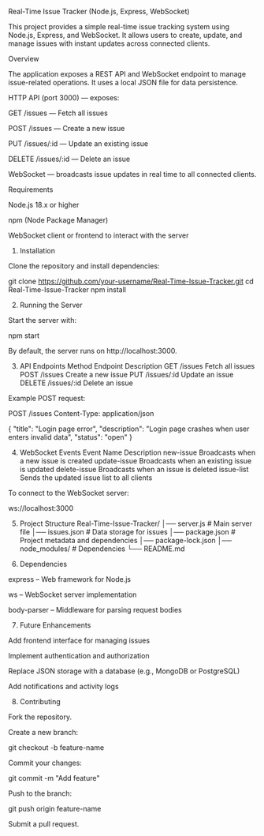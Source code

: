 Real-Time Issue Tracker (Node.js, Express, WebSocket)

This project provides a simple real-time issue tracking system using Node.js, Express, and WebSocket.
It allows users to create, update, and manage issues with instant updates across connected clients.

Overview

The application exposes a REST API and WebSocket endpoint to manage issue-related operations.
It uses a local JSON file for data persistence.

HTTP API (port 3000) — exposes:

GET /issues — Fetch all issues

POST /issues — Create a new issue

PUT /issues/:id — Update an existing issue

DELETE /issues/:id — Delete an issue

WebSocket — broadcasts issue updates in real time to all connected clients.

Requirements

Node.js 18.x or higher

npm (Node Package Manager)

WebSocket client or frontend to interact with the server

1) Installation

Clone the repository and install dependencies:

git clone https://github.com/your-username/Real-Time-Issue-Tracker.git
cd Real-Time-Issue-Tracker
npm install

2) Running the Server

Start the server with:

npm start


By default, the server runs on http://localhost:3000.

3) API Endpoints
Method	Endpoint	Description
GET	/issues	Fetch all issues
POST	/issues	Create a new issue
PUT	/issues/:id	Update an issue
DELETE	/issues/:id	Delete an issue

Example POST request:

POST /issues
Content-Type: application/json

{
  "title": "Login page error",
  "description": "Login page crashes when user enters invalid data",
  "status": "open"
}

4) WebSocket Events
Event Name	Description
new-issue	Broadcasts when a new issue is created
update-issue	Broadcasts when an existing issue is updated
delete-issue	Broadcasts when an issue is deleted
issue-list	Sends the updated issue list to all clients

To connect to the WebSocket server:

ws://localhost:3000

5) Project Structure
Real-Time-Issue-Tracker/
│── server.js              # Main server file
│── issues.json            # Data storage for issues
│── package.json           # Project metadata and dependencies
│── package-lock.json
│── node_modules/          # Dependencies
└── README.md

6) Dependencies

express
 – Web framework for Node.js

ws
 – WebSocket server implementation

body-parser
 – Middleware for parsing request bodies

7) Future Enhancements

Add frontend interface for managing issues

Implement authentication and authorization

Replace JSON storage with a database (e.g., MongoDB or PostgreSQL)

Add notifications and activity logs

8) Contributing

Fork the repository.

Create a new branch:

git checkout -b feature-name


Commit your changes:

git commit -m "Add feature"


Push to the branch:

git push origin feature-name


Submit a pull request.
